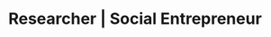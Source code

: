 ---
layout: team
name: Akhil SG
title: Researcher | Social Entrepreneur
img: sg.jpg
fb: #
linkedin: https://www.linkedin.com/in/aklsg/
insta: https://www.instagram.com/sg_akhil/
---
